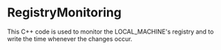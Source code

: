 # RegistryMonitoring
This C++ code is used to monitor the LOCAL_MACHINE's registry and to write the time whenever the changes occur. 

